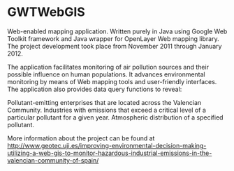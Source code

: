 GWTWebGIS
=========

Web-enabled mapping application. Written purely in Java using Google Web Toolkit framework and Java wrapper for OpenLayer Web mapping library. The project development took place from November 2011 through January 2012.

The application facilitates monitoring of air pollution sources and their possible influence on human populations. It advances environmental monitoring by means of Web mapping tools and user-friendly interfaces. The application also provides data query functions to reveal:

Pollutant-emitting enterprises that are located across the Valencian Community.
Industries with emissions that exceed a critical level of a particular pollutant for a given year.
Atmospheric distribution of a specified pollutant.

More information about the project can be found at http://www.geotec.uji.es/improving-environmental-decision-making-utilizing-a-web-gis-to-monitor-hazardous-industrial-emissions-in-the-valencian-community-of-spain/
